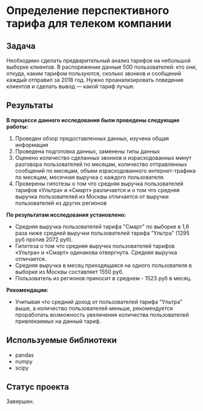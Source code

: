 # Определение перспективного тарифа для телеком компании

## Задача

Необходимо сделать предварительный анализ тарифов на небольшой выборке клиентов. 
В распоряжении данные 500 пользователей: кто они, откуда, каким тарифом пользуются, сколько звонков и сообщений каждый отправил за 2018 год. 
Нужно проанализировать поведение клиентов и сделать вывод — какой тариф лучше.

## Результаты
**В процессе данного исследования были проведены следующие работы:**
1. Проведен обзор предоставленных данных, изучена общая информация
2. Проведена подготовка данных, заменены типы данных
3. Оценено количество сделанных звонков и израсходованных минут разговора пользователей по месяцам, количество отправленных сообщений по месяцам, объем израсходованного интернет-трафика по месяцам, месячная выручка с каждого пользователя.
4. Проверены гипотезы о том что средняя выручка пользователей тарифов «Ультра» и «Смарт» различается и о том что средняя выручка пользователей из Москвы отличается от выручки пользователей из других регионов

**По результатам исследования установлено:**

* Средняя выручка пользователей тарифа "Смарт" по выборке в 1,6 раза ниже средней выручки пользователей тарифа "Ультра" (1295 руб против 2072 руб).
* Гипотеза о том что средняя выручка пользователей тарифов «Ультра» и «Смарт» одинакова отвергнута. Средняя выручка отличается.
* Средняя выручка в месяц приходящаяся на одного пользователя в выборке из Москвы составляет 1550 руб. 
* Пользователь из регионов приносит в среднем - 1523 руб в месяц.

**Рекомендации:**
* Учитывая что средний доход от пользователей тарифа "Ультра" выше, а количество пользователей меньше, рекомендуется проработать возможность увеличения количества пользователей привлекаемых на данный тариф.

## Используемые библиотеки
* pandas
* numpy
* scipy

## Статус проекта

Завершен.
